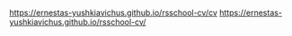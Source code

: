 https://ernestas-yushkiavichus.github.io/rsschool-cv/cv
https://ernestas-yushkiavichus.github.io/rsschool-cv/
